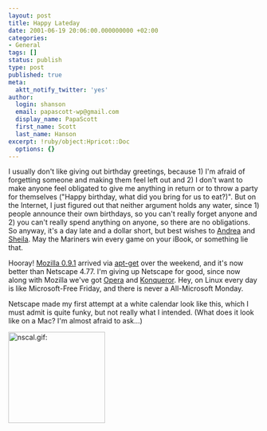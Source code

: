 ```yaml
---
layout: post
title: Happy Lateday
date: 2001-06-19 20:06:00.000000000 +02:00
categories:
- General
tags: []
status: publish
type: post
published: true
meta:
  aktt_notify_twitter: 'yes'
author:
  login: shanson
  email: papascott-wp@gmail.com
  display_name: PapaScott
  first_name: Scott
  last_name: Hanson
excerpt: !ruby/object:Hpricot::Doc
  options: {}
---
```

<p>I usually don't like giving out birthday greetings, because 1) I'm afraid of forgetting someone and making them feel left out and 2) I don't want to make anyone feel obligated to give me anything in return or to throw a party for themselves ("Happy birthday, what did you bring for us to eat?)". But on the Internet, I just figured out that neither argument holds any water, since 1) people announce their own birthdays, so you can't really forget anyone and 2) you can't really spend anything on anyone, so there are no obligations. So anyway, it's a day late and a dollar short, but best wishes to <a href="http://andrea.editthispage.com/2001/06/18">Andrea</a> and <a href="http://sheila.inessential.com/2001/06/18">Sheila</a>. May the Mariners win every game on your iBook, or something lie that.</p>
<p>Hooray! <a href="http://www.mozilla.org">Mozilla 0.9.1</a> arrived via <a href="http://www.debian.org">apt-get</a> over the weekend, and it's now better than Netscape 4.77. I'm giving up Netscape for good, since now along with Mozilla we've got <a href="http://www.opera.com">Opera</a> and <a href="http://www.Konqueror.org">Konqueror</a>. Hey, on Linux every day is like Microsoft-Free Friday, and there is never a All-Microsoft Monday.</p>
<p>Netscape made my first attempt at a white calendar look like this, which I must admit is quite funky, but not really what I intended. (What does it look like on a Mac? I'm almost afraid to ask...)</p>
<p><img src="http://www.papascott.de/wordpress/wp-content/uploads/2001/06/nscal.gif" height="183" width="194" border="0" alt="nscal.gif: " /></p>
